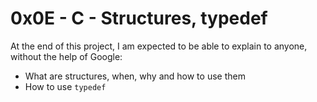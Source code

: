 # 0x0E - C - Structures, typedef

At the end of this project, I am expected to be able to explain to anyone, without the help of Google:
* What are structures, when, why and how to use them
* How to use `typedef`
